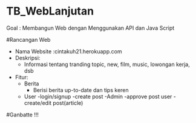 # TB_WebLanjutan
Goal : Membangun Web dengan Menggunakan API dan Java Script

#Rancangan Web
- Nama Website :cintakuh21.herokuapp.com
- Deskripsi:
  - Informasi tentang tranding topic, new, film, music, lowongan kerja, dsb
- Fitur:
  - Berita
    - Berisi berita up-to-date dan tips keren 
  - User 
    -login/signup
    -create post
  -Admin
    -approve post user
    -create/edit post(article)


#Ganbatte !!!
